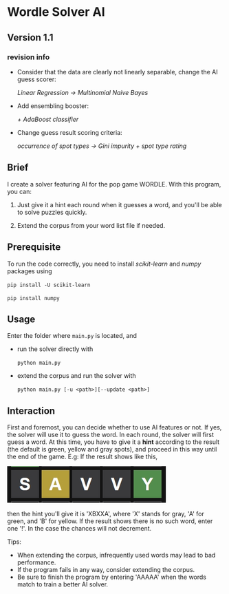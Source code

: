 # Wordle Solver AI
## Version 1.1
### revision info

* Consider that the data are clearly not linearly separable, change the AI guess scorer:

	*Linear Regression -> Multinomial Naive Bayes*

* Add ensembling booster:

	*\+ AdaBoost classifier*

* Change guess result scoring criteria:

	*occurrence of spot types -> Gini impurity + spot type rating*


## Brief
I create a solver featuring AI for the pop game WORDLE. With this program, you can:
1. Just give it a hint each round when it guesses a word, and you'll be able to solve puzzles quickly.

1. Extend the corpus from your word list file if needed. 

## Prerequisite
To run the code correctly, you need to install *scikit-learn* and *numpy* packages using

`pip install -U scikit-learn`

`pip install numpy`

## Usage
Enter the folder where `main.py` is located, and

* run the solver directly with

    ```python main.py```

* extend the corpus and run the solver with

    ```python main.py [-u <path>][--update <path>]```
    
## Interaction
First and foremost, you can decide whether to use AI features or not. If yes, the solver will use it to guess the word. In each round, the solver will first guess a word. At this time, you have to give it a **hint** according to the result (the default is green, yellow and gray spots), and proceed in this way until the end of the game. E.g: If the result shows like this, 

![](https://github.com/coolguazitech/WordleSolver/blob/main/assets/wordle_eg.jpg)

then the hint you'll give it is 'XBXXA', where 'X' stands for gray, 'A' for green, and 'B' for yellow.
If the result shows there is no such word, enter one '!'. In the case the chances will not decrement.

Tips: 
* When extending the corpus, infrequently used words may lead to bad performance.
* If the program fails in any way, consider extending the corpus.
* Be sure to finish the program by entering 'AAAAA' when the words match to train a better AI solver.